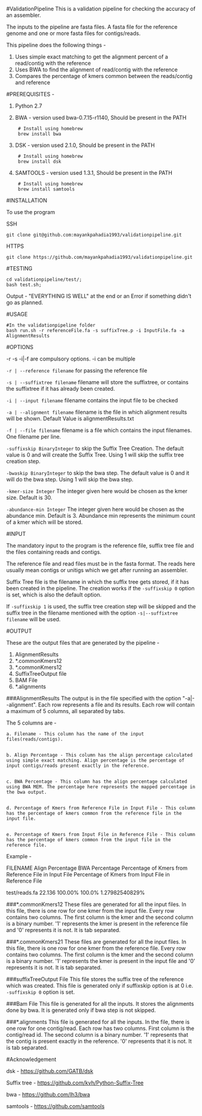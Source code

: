 #ValidationPipeline
This is a validation pipeline for checking the accuracy of an assembler. 

The inputs to the pipeline are fasta files. A fasta file for the reference genome and one or more fasta files for contigs/reads.

This pipeline does the following things - 

1. Uses simple exact matching to get the alignment percent of a read/contig with the reference
2. Uses BWA to find the alignment of read/contig with the reference
3. Compares the percentage of kmers common between the reads/contig and reference

#PREREQUISITES -

1. Python 2.7


2. BWA - version used bwa-0.7.15-r1140, Should be present in the PATH

		# Install using homebrew
		brew install bwa

3. DSK - version used 2.1.0, Should be present in the PATH

		# Install using homebrew
		brew install dsk

4. SAMTOOLS - version used 1.3.1, Should be present in the PATH

		# Install using homebrew
		brew install samtools

#INSTALLATION

To use the program

SSH 
	
	git clone git@github.com:mayankpahadia1993/validationpipeline.git


HTTPS
	
	git clone https://github.com/mayankpahadia1993/validationpipeline.git

#TESTING
			
	cd validationpipeline/test/;
	bash test.sh;

Output - "EVERYTHING IS WELL" at the end or an Error if something didn't go as planned.


#USAGE 


	#In the validationpipeline folder
	bash run.sh -r referenceFile.fa -s suffixTree.p -i InputFile.fa -a AlignmentResults

#OPTIONS

-r -s -i|-f are compulsory options. -i can be multiple


`-r | --reference filename` for passing the reference file


`-s | --suffixtree filename` filename will store the suffixtree, or contains the suffixtree if it has already been created.


`-i | --input filename` filename contains the input file to be checked


`-a | --alignment filename` filename is the file in which alignment results will be shown. Default Value is alignmentResults.txt


`-f | --file filename` filename is a file which contains the input filenames. One filename per line.


`-suffixskip BinaryInteger` to skip the Suffix Tree Creation. The default value is 0 and will create the Suffix Tree. Using 1 will skip the suffix tree creation step.


`-bwaskip BinaryInteger` to skip the bwa step. The default value is 0 and it will do the bwa step. Using 1 will skip the bwa step.


`-kmer-size Integer` The integer given here would be chosen as the kmer size. Default is 30. 


`-abundance-min Integer` The integer given here would be chosen as the abundance min. Default is 3. Abundance min represents the minimum count of a kmer which will be stored. 


#INPUT

The mandatory input to the program is the reference file, suffix tree file and the files containing reads and contigs.

The reference file and read files must be in the fasta format. The reads here usually mean contigs or unitigs which we get after running an assembler.

Suffix Tree file is the filename in which the suffix tree gets stored, if it has been created in the pipeline. The creation works if the `-suffixskip 0` option is set, which is also the default option. 

If `-suffixskip 1` is used, the suffix tree creation step will be skipped and the suffix tree in the filename mentioned with the option `-s|--suffixtree filename` will be used. 

#OUTPUT

These are the output files that are generated by the pipeline - 

1. AlignmentResults
2. *.commonKmers12
3. *.commonKmers12
4. SuffixTreeOutput file
5. BAM File
6. *.alignments


###AlignmentResults 
The output is in the file specified with the option "-a|--alignment". Each row represents a file and its results. Each row will contain a maximum of 5 columns, all separated by tabs.

The 5 columns are - 

	a. Filename - This column has the name of the input files(reads/contigs).


	b. Align Percentage - This column has the align percentage calculated using simple exact matching. Align percentage is the percentage of input contigs/reads present exactly in the reference.


	c. BWA Percentage - This column has the align percentage calculated using BWA MEM. The percentage here represents the mapped percentage in the bwa output.


	d. Percentage of Kmers from Reference File in Input File - This column has the percentage of kmers common from the reference file in the input file.


	e. Percentage of Kmers from Input File in Reference File - This column has the percentage of kmers common from the input file in the reference file.


Example - 


FILENAME	Align Percentage	BWA Percentage	Percentage of Kmers from Reference File in Input File	Percentage of Kmers from Input File in Reference File

test/reads.fa	22.136	100.00%	100.0%	1.27982540829%

###*.commonKmers12 
These files are generated for all the input files. In this file, there is one row for one kmer from the input file. Every row contains two columns. The first column is the kmer and the second column is a binary number. '1' represents the kmer is present in the reference file and '0' represents it is not. It is tab separated. 


###*.commonKmers21
These files are generated for all the input files. In this file, there is one row for one kmer from the reference file. Every row contains two columns. The first column is the kmer and the second column is a binary number. '1' represents the kmer is present in the input file and '0' represents it is not. It is tab separated.

###suffixTreeOutput File
This file stores the suffix tree of the reference which was created. This file is generated only if suffixskip option is at 0 i.e. `-suffixskip 0` option is set.

###Bam File
This file is generated for all the inputs. It stores the alignments done by bwa. It is generated only if bwa step is not skipped.

###*.alignments
This file is generated for all the inputs. In the file, there is one row for one contig/read. Each row has two columns. First column is the contig/read id. The second column is a binary number. '1' represents that the contig is present exactly in the reference. '0' represents that it is not. It is tab separated.

#Acknowledgement

dsk - https://github.com/GATB/dsk

Suffix tree - https://github.com/kvh/Python-Suffix-Tree

bwa - https://github.com/lh3/bwa

samtools - https://github.com/samtools
